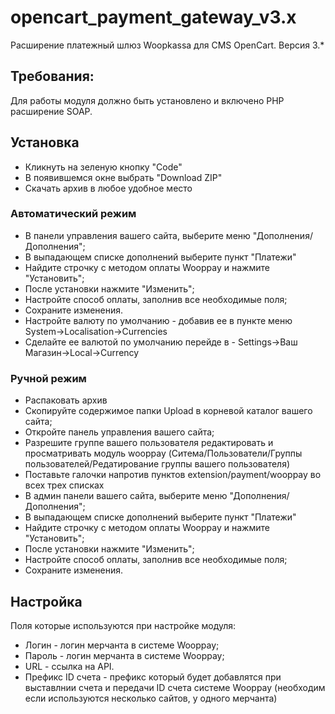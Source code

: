 # opencart_payment_gateway_v3.x
Расширение платежный шлюз Woopkassa для CMS OpenCart. Версия 3.*

## Требования:
Для работы модуля должно быть установлено и включено PHP расширение SOAP.

## Установка
* Кликнуть на зеленую кнопку "Code"
* В появившемся окне выбрать "Download ZIP"
* Скачать архив в любое удобное место

### **Автоматический режим**
* В панели управления вашего сайта, выберите меню "Дополнения/Дополнения";
* В выпадающем списке дополнений выберите пункт "Платежи"
* Найдите строчку с методом оплаты Wooppay и нажмите "Установить";
* После установки нажмите "Изменить";
* Настройте способ оплаты, заполнив все необходимые поля;
* Сохраните изменения.
* Настройте валюту по умолчанию - добавив ее в пункте меню System->Localisation->Currencies
* Сделайте ее валютой по умолчанию перейде в - Settings->Ваш Магазин->Local->Currency

### **Ручной режим**
* Распаковать архив
* Скопируйте содержимое папки Upload в корневой каталог вашего сайта;
* Откройте панель управления вашего сайта;
* Разрешите группе вашего пользователя редактировать и просматривать модуль wooppay (Ситема/Пользователи/Группы пользователей/Редатирование группы вашего пользователя)
* Поставьте галочки напротив пунктов extension/payment/wooppay во всех трех списках
* В админ панели вашего сайта, выберите меню "Дополнения/Дополнения";
* В выпадающем списке дополнений выберите пункт "Платежи"
* Найдите строчку с методом оплаты Wooppay и нажмите "Установить";
* После установки нажмите "Изменить";
* Настройте способ оплаты, заполнив все необходимые поля;
* Сохраните изменения.

## Настройка
Поля которые используются при настройке модуля:
* Логин - логин мерчанта в системе Wooppay;
* Пароль - логин мерчанта в системе Wooppay;
* URL - ссылка на API.
* Префикс ID счета - префикc который будет добавлятся при выставлнии счета и передачи ID счета системе Wooppay (необходим если используются несколько сайтов, у одного мерчанта) 


